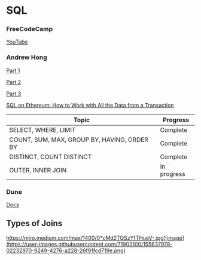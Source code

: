 # SQL

### FreeCodeCamp
[YouTube](https://www.youtube.com/watch?v=qw--VYLpxG4)

### Andrew Hong
[Part 1](https://towardsdatascience.com/your-guide-to-basic-sql-while-learning-ethereum-at-the-same-time-9eac17a05929)

[Part 2](https://towardsdatascience.com/your-guide-to-intermediate-sql-while-learning-ethereum-at-the-same-time-7b25119ef1e2?source=user_profile---------6----------------------------)

[Part 3](https://towardsdatascience.com/learning-sql-and-ethereum-part-3-5422f080ad36)

[SQL on Ethereum: How to Work with All the Data from a Transaction](https://ath.mirror.xyz/mbR1n_CvflL1KIKCTG42bnM4HpfGBqDPNndH8mu2eJw)

| Topic | Progress |
| --- | --- |
| SELECT, WHERE, LIMIT | Complete |
| COUNT, SUM, MAX, GROUP BY, HAVING, ORDER BY | Complete |
| DISTINCT, COUNT DISTINCT | Complete |
| OUTER, INNER JOIN | In progress |

### Dune
[Docs](https://docs.dune.xyz)

## Types of Joins
https://miro.medium.com/max/1400/0*cMd2TQSzYfTHueV-.jpg![image](https://user-images.githubusercontent.com/71903100/155637978-02232970-9249-4276-a228-26f91fcd719e.png)

